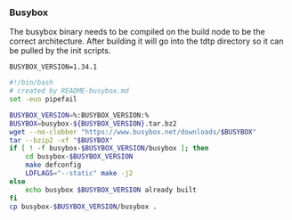 ### Busybox
The busybox binary needs to be compiled on the build node to be the correct architecture.  After building it will go into the tdtp directory so it can be pulled by the init scripts.

```env
BUSYBOX_VERSION=1.34.1
```

```r-create-file:busybox.sh
#!/bin/bash
# created by README-busybox.md
set -euo pipefail

BUSYBOX_VERSION=%:BUSYBOX_VERSION:%
BUSYBOX=busybox-${BUSYBOX_VERSION}.tar.bz2
wget --no-clobber "https://www.busybox.net/downloads/$BUSYBOX"
tar --bzip2 -xf "$BUSYBOX"
if [ ! -f busybox-$BUSYBOX_VERSION/busybox ]; then
    cd busybox-$BUSYBOX_VERSION
    make defconfig
    LDFLAGS="--static" make -j2
else
    echo busybox $BUSYBOX_VERSION already built
fi
cp busybox-$BUSYBOX_VERSION/busybox .
```


